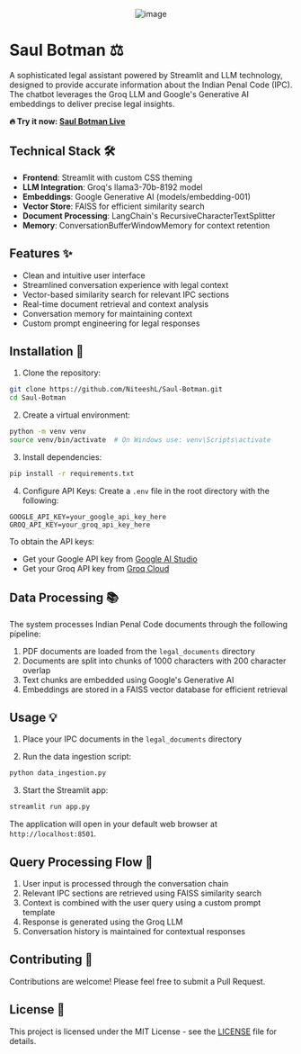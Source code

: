 <p align="center">
  <img src="https://github.com/user-attachments/assets/0a06cecb-6866-4bfb-bb86-cdd43d85cd52" alt="image" />
</p>

# Saul Botman ⚖️

A sophisticated legal assistant powered by Streamlit and LLM technology, designed to provide accurate information about the Indian Penal Code (IPC). The chatbot leverages the Groq LLM and Google's Generative AI embeddings to deliver precise legal insights.

**🔥 Try it now: [Saul Botman Live](https://saul-botman.streamlit.app/)**

## Technical Stack 🛠️

- **Frontend**: Streamlit with custom CSS theming
- **LLM Integration**: Groq's llama3-70b-8192 model
- **Embeddings**: Google Generative AI (models/embedding-001)
- **Vector Store**: FAISS for efficient similarity search
- **Document Processing**: LangChain's RecursiveCharacterTextSplitter
- **Memory**: ConversationBufferWindowMemory for context retention

## Features ✨

- Clean and intuitive user interface
- Streamlined conversation experience with legal context
- Vector-based similarity search for relevant IPC sections
- Real-time document retrieval and context analysis
- Conversation memory for maintaining context
- Custom prompt engineering for legal responses

## Installation 🚀

1. Clone the repository:
```bash
git clone https://github.com/NiteeshL/Saul-Botman.git
cd Saul-Botman
```

2. Create a virtual environment:
```bash
python -m venv venv
source venv/bin/activate  # On Windows use: venv\Scripts\activate
```

3. Install dependencies:
```bash
pip install -r requirements.txt
```

4. Configure API Keys:
Create a `.env` file in the root directory with the following:
```env
GOOGLE_API_KEY=your_google_api_key_here
GROQ_API_KEY=your_groq_api_key_here
```

To obtain the API keys:
- Get your Google API key from [Google AI Studio](https://makersuite.google.com/app/apikey)
- Get your Groq API key from [Groq Cloud](https://console.groq.com/keys)

## Data Processing 📚

The system processes Indian Penal Code documents through the following pipeline:
1. PDF documents are loaded from the `legal_documents` directory
2. Documents are split into chunks of 1000 characters with 200 character overlap
3. Text chunks are embedded using Google's Generative AI
4. Embeddings are stored in a FAISS vector database for efficient retrieval

## Usage 💡

1. Place your IPC documents in the `legal_documents` directory

2. Run the data ingestion script:
```bash
python data_ingestion.py
```

3. Start the Streamlit app:
```bash
streamlit run app.py
```

The application will open in your default web browser at `http://localhost:8501`.

## Query Processing Flow 🔄

1. User input is processed through the conversation chain
2. Relevant IPC sections are retrieved using FAISS similarity search
3. Context is combined with the user query using a custom prompt template
4. Response is generated using the Groq LLM
5. Conversation history is maintained for contextual responses

## Contributing 🤝

Contributions are welcome! Please feel free to submit a Pull Request.

## License 📄

This project is licensed under the MIT License - see the [LICENSE](LICENSE) file for details.


